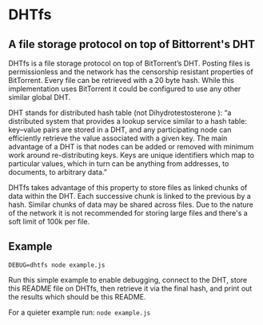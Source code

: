 # DHTfs
## A file storage protocol on top of Bittorrent's DHT

DHTfs is a file storage protocol on top of BitTorrent’s DHT. Posting files is permissionless and the network has the censorship resistant properties of BitTorrent. Every file can be retrieved with a 20 byte hash. While this implementation uses BitTorrent it could be configured to use any other similar global DHT.

DHT stands for distributed hash table (not Dihydrotestosterone
): “a distributed system that provides a lookup service similar to a hash table: key–value pairs are stored in a DHT, and any participating node can efficiently retrieve the value associated with a given key. The main advantage of a DHT is that nodes can be added or removed with minimum work around re-distributing keys. Keys are unique identifiers which map to particular values, which in turn can be anything from addresses, to documents, to arbitrary data.”

DHTfs takes advantage of this property to store files as linked chunks of data within the DHT. Each successive chunk is linked to the previous by a hash. Similar chunks of data may be shared across files. Due to the nature of the network it is not recommended for storing large files and there's a soft limit of 100k per file. 

## Example

`DEBUG=dhtfs node example.js`

Run this simple example to enable debugging, connect to the DHT, store this README file on DHTfs, then retrieve it via the final hash, and print out the results which should be this README.

For a quieter example run: `node example.js`